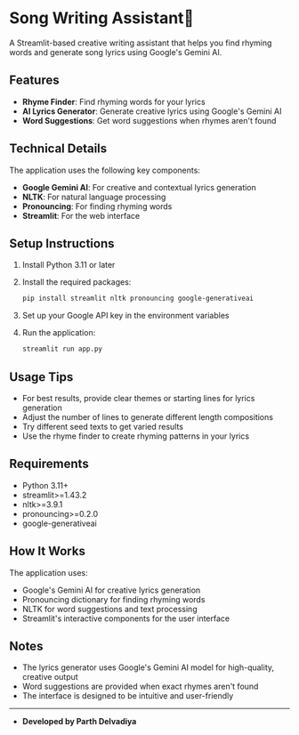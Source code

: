 # Song Writing Assistant🎵

A Streamlit-based creative writing assistant that helps you find rhyming words and generate song lyrics using Google's Gemini AI.

## Features

- **Rhyme Finder**: Find rhyming words for your lyrics
- **AI Lyrics Generator**: Generate creative lyrics using Google's Gemini AI
- **Word Suggestions**: Get word suggestions when rhymes aren't found

## Technical Details

The application uses the following key components:

- **Google Gemini AI**: For creative and contextual lyrics generation
- **NLTK**: For natural language processing
- **Pronouncing**: For finding rhyming words
- **Streamlit**: For the web interface

## Setup Instructions

1. Install Python 3.11 or later
2. Install the required packages:
   ```bash
   pip install streamlit nltk pronouncing google-generativeai
   ```

3. Set up your Google API key in the environment variables
4. Run the application:
   ```bash
   streamlit run app.py
   ```

## Usage Tips

- For best results, provide clear themes or starting lines for lyrics generation
- Adjust the number of lines to generate different length compositions
- Try different seed texts to get varied results
- Use the rhyme finder to create rhyming patterns in your lyrics

## Requirements

- Python 3.11+
- streamlit>=1.43.2
- nltk>=3.9.1
- pronouncing>=0.2.0
- google-generativeai

## How It Works

The application uses:
- Google's Gemini AI for creative lyrics generation
- Pronouncing dictionary for finding rhyming words
- NLTK for word suggestions and text processing
- Streamlit's interactive components for the user interface

## Notes

- The lyrics generator uses Google's Gemini AI model for high-quality, creative output
- Word suggestions are provided when exact rhymes aren't found
- The interface is designed to be intuitive and user-friendly

---
- **Developed by Parth Delvadiya**
